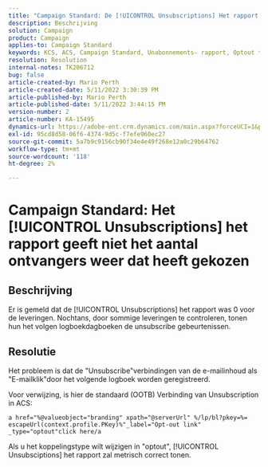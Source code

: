 ```yaml
---
title: "Campaign Standard: De [!UICONTROL Unsubscriptions] Het rapport geeft niet het aantal ontvangers weer dat heeft gekozen."
description: Beschrijving
solution: Campaign
product: Campaign
applies-to: Campaign Standard
keywords: KCS, ACS, Campaign Standard, Unabonnements- rapport, Optout tracking-gebeurtenis
resolution: Resolution
internal-notes: TK206712
bug: false
article-created-by: Mario Perth
article-created-date: 5/11/2022 3:30:39 PM
article-published-by: Mario Perth
article-published-date: 5/11/2022 3:44:15 PM
version-number: 2
article-number: KA-15495
dynamics-url: https://adobe-ent.crm.dynamics.com/main.aspx?forceUCI=1&pagetype=entityrecord&etn=knowledgearticle&id=6733084f-3fd1-ec11-a7b5-0022480a8d10
exl-id: 95cd8d58-06f6-4374-9d5c-f7efe960ec27
source-git-commit: 5a7b9c9156cb90f34e4e49f268e12a0c29b64762
workflow-type: tm+mt
source-wordcount: '118'
ht-degree: 2%

---
```


# Campaign Standard: Het [!UICONTROL Unsubscriptions] het rapport geeft niet het aantal ontvangers weer dat heeft gekozen

## Beschrijving


Er is gemeld dat de [!UICONTROL Unsubscriptions] het rapport was 0 voor de leveringen. Nochtans, door sommige leveringen te controleren, tonen hun het volgen logboekdagboeken de unsubscribe gebeurtenissen.


## Resolutie


Het probleem is dat de &quot;Unsubscribe&quot;verbindingen van de e-mailinhoud als &quot;E-mailklik&quot;door het volgende logboek worden geregistreerd.

Voor verwijzing, is hier de standaard (OOTB) Verbinding van Unsubscription in ACS:

```
a href="%@valueobject="branding" xpath="@serverUrl" %/lp/bl?pkey=%= escapeUrl(context.profile.PKey)%"_label="Opt-out link" _type="optout"click here/a
```

Als u het koppelingstype wilt wijzigen in &quot;optout&quot;, [!UICONTROL Unsubsciptions] het rapport zal metrisch correct tonen.
